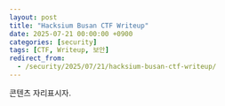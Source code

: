 ```yaml
---
layout: post
title: "Hacksium Busan CTF Writeup"
date: 2025-07-21 00:00:00 +0900
categories: [security]
tags: [CTF, Writeup, 보안]
redirect_from:
  - /security/2025/07/21/hacksium-busan-ctf-writeup/
---
```

콘텐츠 자리표시자.
